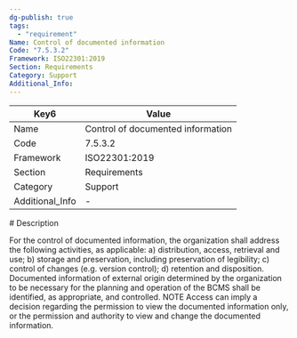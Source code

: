```yaml
---
dg-publish: true
tags:
  - "requirement"
Name: Control of documented information
Code: "7.5.3.2"
Framework: ISO22301:2019
Section: Requirements
Category: Support
Additional_Info: 
---
```


<div><table class="dataview table-view-table"><thead class="table-view-thead"><tr class="table-view-tr-header"><th class="table-view-th"><span>Key</span><span class="dataview small-text">6</span></th><th class="table-view-th"><span>Value</span></th></tr></thead><tbody class="table-view-tbody"><tr><td><span>Name</span></td><td><span>Control of documented information</span></td></tr><tr><td><span>Code</span></td><td><span>7.5.3.2</span></td></tr><tr><td><span>Framework</span></td><td><span>ISO22301:2019</span></td></tr><tr><td><span>Section</span></td><td><span>Requirements</span></td></tr><tr><td><span>Category</span></td><td><span>Support</span></td></tr><tr><td><span>Additional_Info</span></td><td><span>-</span></td></tr></tbody></table></div>
# Description

For the control of documented information, the organization shall address the following activities, as applicable: a) distribution, access, retrieval and use; b) storage and preservation, including preservation of legibility; c) control of changes (e.g. version control); d) retention and disposition. Documented information of external origin determined by the organization to be necessary for the planning and operation of the BCMS shall be identified, as appropriate, and controlled. NOTE Access can imply a decision regarding the permission to view the documented information only, or the permission and authority to view and change the documented information.

